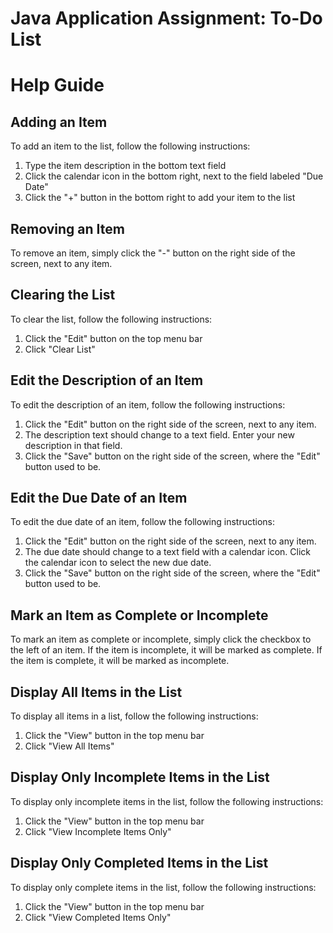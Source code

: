 # Java Application Assignment: To-Do List

# Help Guide

## Adding an Item

To add an item to the list, follow the following instructions:

1. Type the item description in the bottom text field
2. Click the calendar icon in the bottom right, next to the field labeled "Due Date"
3. Click the "+" button in the bottom right to add your item to the list

## Removing an Item

To remove an item, simply click the "-" button on the right side of the screen, next to any item.

## Clearing the List

To clear the list, follow the following instructions:

1. Click the "Edit" button on the top menu bar
2. Click "Clear List"

## Edit the Description of an Item

To edit the description of an item, follow the following instructions:

1. Click the "Edit" button on the right side of the screen, next to any item.
2. The description text should change to a text field. Enter your new description in that field.
3. Click the "Save" button on the right side of the screen, where the "Edit" button used to be.

## Edit the Due Date of an Item

To edit the due date of an item, follow the following instructions:

1. Click the "Edit" button on the right side of the screen, next to any item.
2. The due date should change to a text field with a calendar icon. Click the calendar icon to
   select the new due date.
3. Click the "Save" button on the right side of the screen, where the "Edit" button used to be.

## Mark an Item as Complete or Incomplete

To mark an item as complete or incomplete, simply click the checkbox to the left of an item. If the
item is incomplete, it will be marked as complete. If the item is complete, it will be marked as
incomplete.

## Display All Items in the List

To display all items in a list, follow the following instructions:

1. Click the "View" button in the top menu bar
2. Click "View All Items"

## Display Only Incomplete Items in the List

To display only incomplete items in the list, follow the following instructions:

1. Click the "View" button in the top menu bar
2. Click "View Incomplete Items Only"

## Display Only Completed Items in the List

To display only complete items in the list, follow the following instructions:

1. Click the "View" button in the top menu bar
2. Click "View Completed Items Only"